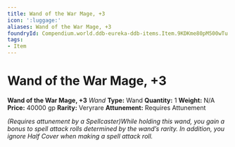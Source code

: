 ```yaml
---
title: Wand of the War Mage, +3
icon: ':luggage:'
aliases: Wand of the War Mage, +3
foundryId: Compendium.world.ddb-eureka-ddb-items.Item.9KDKme80pM500wTu
tags:
- Item
---
```


# Wand of the War Mage, +3

**Wand of the War Mage, +3**
_Wand_
**Type:** Wand
**Quantity:** 1
**Weight:** N/A
**Price:** 40000 gp
**Rarity:** Veryrare
**Attunement:** Requires Attunement

*<div class="item-attunement"><i>(Requires attunement by a Spellcaster)</i>While holding this wand, you gain a bonus to spell attack rolls determined by the wand’s rarity. In addition, you ignore Half Cover when making a spell attack roll.*